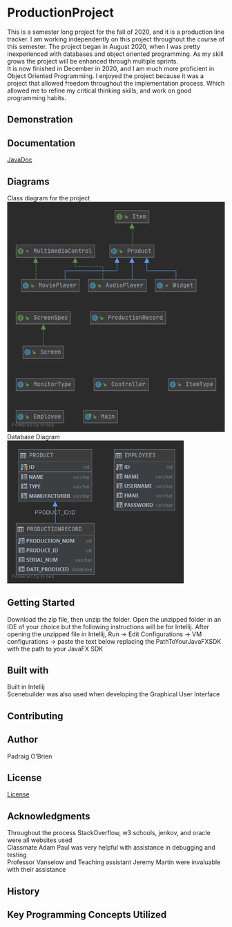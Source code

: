 # ProductionProject
This is a semester long project for the fall of 2020, and it is a production line tracker. I am working independently on this project throughout the course of this semester. 
The project began in August 2020, when I was pretty inexperienced with databases and object oriented programming. As my skill grows the project will be enhanced through
multiple sprints. 
<br>
It is now finished in December in 2020, and I am much more proficient in Object Oriented Programming. I enjoyed the project because it was a project that allowed freedom throughout the implementation process. Which allowed me to refine my critical thinking skills, and work on good programming habits.

## Demonstration

## Documentation
[JavaDoc](https://obrien2231.github.io/ProductionProject/index.html)
## Diagrams
Class diagram for the project <br>
 ![Class Diagram](classDiagram.png) <br>
Database Diagram <br>
![Database Diagram](PD.png)<br>

## Getting Started
Download the zip file, then unzip the folder. Open the unzipped folder in an IDE of your choice but the following instructions will be for Intellij.
After opening the unzipped file in Intellij, Run -> Edit Configurations -> VM configurations -> paste the text below replacing the PathToYourJavaFXSDK with the path to your JavaFX SDK
## Built with
Built in Intellij <br/>
Scenebuilder was also used when developing the Graphical User Interface <br/>

## Contributing

## Author
Padraig O'Brien

## License
[License](License.txt)

## Acknowledgments
Throughout the process StackOverflow, w3 schools, jenkov, and oracle were all websites used <br/>
Classmate Adam Paul was very helpful with assistance in debugging and testing <br/>
Professor Vanselow and Teaching assistant Jeremy Martin were invaluable with their assistance <br/>
## History

## Key Programming Concepts Utilized
